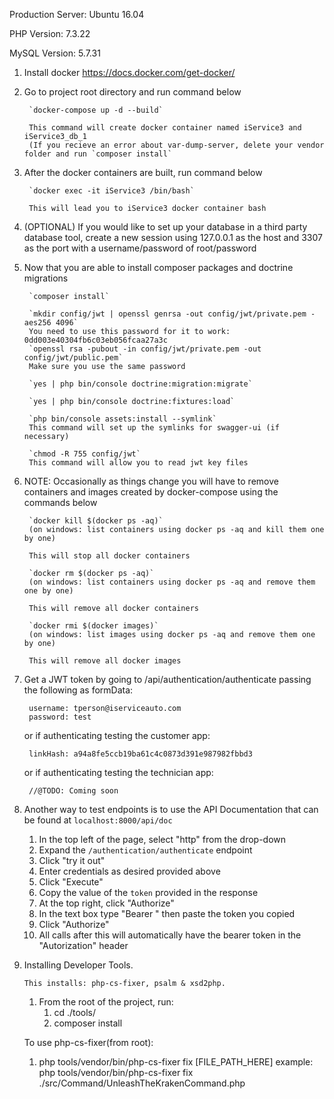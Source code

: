 Production Server: Ubuntu 16.04

PHP Version: 7.3.22

MySQL Version: 5.7.31

1. Install docker
        https://docs.docker.com/get-docker/

2. Go to project root directory and run command below

        `docker-compose up -d --build`

        This command will create docker container named iService3 and iService3_db_1
        (If you recieve an error about var-dump-server, delete your vendor folder and run `composer install`

3. After the docker containers are built, run command below

        `docker exec -it iService3 /bin/bash`

        This will lead you to iService3 docker container bash
        
4. (OPTIONAL) If you would like to set up your database in a third party database tool, create a new session using 127.0.0.1 as the host and 3307 as the port with a username/password of root/password

5. Now that you are able to install composer packages and doctrine migrations

        `composer install`

        `mkdir config/jwt | openssl genrsa -out config/jwt/private.pem -aes256 4096`
        You need to use this password for it to work: 0dd003e40304fb6c03eb056fcaa27a3c
        `openssl rsa -pubout -in config/jwt/private.pem -out config/jwt/public.pem`
        Make sure you use the same password

        `yes | php bin/console doctrine:migration:migrate`

        `yes | php bin/console doctrine:fixtures:load`
        
        `php bin/console assets:install --symlink`
        This command will set up the symlinks for swagger-ui (if necessary)

        `chmod -R 755 config/jwt`
        This command will allow you to read jwt key files

6. NOTE: Occasionally as things change you will have to remove containers and images created by docker-compose using the commands below

        `docker kill $(docker ps -aq)`
        (on windows: list containers using docker ps -aq and kill them one by one)

        This will stop all docker containers

        `docker rm $(docker ps -aq)`
        (on windows: list containers using docker ps -aq and remove them one by one)

        This will remove all docker containers

        `docker rmi $(docker images)`
        (on windows: list images using docker ps -aq and remove them one by one)

        This will remove all docker images
        
7. Get a JWT token by going to /api/authentication/authenticate passing the following as formData:

        username: tperson@iserviceauto.com
        password: test

    or if authenticating testing the customer app:

        linkHash: a94a8fe5ccb19ba61c4c0873d391e987982fbbd3
        
    or if authenticating testing the technician app:

        //@TODO: Coming soon

8. Another way to test endpoints is to use the API Documentation that can be found at `localhost:8000/api/doc` 

    1. In the top left of the page, select "http" from the drop-down
    2. Expand the `/authentication/authenticate` endpoint
    3. Click "try it out"
    4. Enter credentials as desired provided above
    5. Click "Execute"
    6. Copy the value of the `token` provided in the response
    7. At the top right, click "Authorize"
    8. In the text box type "Bearer " then paste the token you copied
    9. Click "Authorize" 
    10. All calls after this will automatically have the bearer token in the "Autorization" header


9. Installing Developer Tools.
   
   `This installs: php-cs-fixer, psalm & xsd2php.`
   
   1. From the root of the project, run: 
      1. cd ./tools/
      2. composer install
   
   To use php-cs-fixer(from root):
   
   1. php tools/vendor/bin/php-cs-fixer fix [FILE_PATH_HERE]
      example: php tools/vendor/bin/php-cs-fixer fix ./src/Command/UnleashTheKrakenCommand.php
